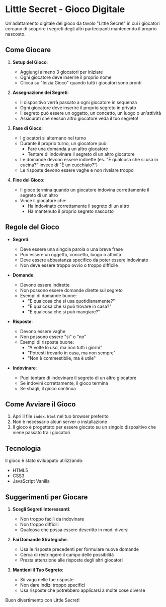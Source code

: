 # Little Secret - Gioco Digitale

Un'adattamento digitale del gioco da tavolo "Little Secret" in cui i giocatori cercano di scoprire i segreti degli altri partecipanti mantenendo il proprio nascosto.

## Come Giocare

1. **Setup del Gioco**:
   - Aggiungi almeno 3 giocatori per iniziare
   - Ogni giocatore deve inserire il proprio nome
   - Clicca su "Inizia Gioco" quando tutti i giocatori sono pronti

2. **Assegnazione dei Segreti**:
   - Il dispositivo verrà passato a ogni giocatore in sequenza
   - Ogni giocatore deve inserire il proprio segreto in privato
   - Il segreto può essere un oggetto, un concetto, un luogo o un'attività
   - Assicurati che nessun altro giocatore veda il tuo segreto!

3. **Fase di Gioco**:
   - I giocatori si alternano nel turno
   - Durante il proprio turno, un giocatore può:
     - Fare una domanda a un altro giocatore
     - Tentare di indovinare il segreto di un altro giocatore
   - Le domande devono essere indirette (es. "È qualcosa che si usa in cucina?" invece di "È un cucchiaio?")
   - Le risposte devono essere vaghe e non rivelare troppo

4. **Fine del Gioco**:
   - Il gioco termina quando un giocatore indovina correttamente il segreto di un altro
   - Vince il giocatore che:
     - Ha indovinato correttamente il segreto di un altro
     - Ha mantenuto il proprio segreto nascosto

## Regole del Gioco

- **Segreti**:
  - Deve essere una singola parola o una breve frase
  - Può essere un oggetto, concetto, luogo o attività
  - Deve essere abbastanza specifico da poter essere indovinato
  - Non deve essere troppo ovvio o troppo difficile

- **Domande**:
  - Devono essere indirette
  - Non possono essere domande dirette sul segreto
  - Esempi di domande buone:
    - "È qualcosa che si usa quotidianamente?"
    - "È qualcosa che si può trovare in casa?"
    - "È qualcosa che si può mangiare?"

- **Risposte**:
  - Devono essere vaghe
  - Non possono essere "sì" o "no"
  - Esempi di risposte buone:
    - "A volte lo uso, ma non tutti i giorni"
    - "Potresti trovarlo in casa, ma non sempre"
    - "Non è commestibile, ma è utile"

- **Indovinare**:
  - Puoi tentare di indovinare il segreto di un altro giocatore
  - Se indovini correttamente, il gioco termina
  - Se sbagli, il gioco continua

## Come Avviare il Gioco

1. Apri il file `index.html` nel tuo browser preferito
2. Non è necessario alcun server o installazione
3. Il gioco è progettato per essere giocato su un singolo dispositivo che viene passato tra i giocatori

## Tecnologia

Il gioco è stato sviluppato utilizzando:
- HTML5
- CSS3
- JavaScript Vanilla

## Suggerimenti per Giocare

1. **Scegli Segreti Interessanti**:
   - Non troppo facili da indovinare
   - Non troppo difficili
   - Qualcosa che possa essere descritto in modi diversi

2. **Fai Domande Strategiche**:
   - Usa le risposte precedenti per formulare nuove domande
   - Cerca di restringere il campo delle possibilità
   - Presta attenzione alle risposte degli altri giocatori

3. **Mantieni il Tuo Segreto**:
   - Sii vago nelle tue risposte
   - Non dare indizi troppo specifici
   - Usa risposte che potrebbero applicarsi a molte cose diverse

Buon divertimento con Little Secret! 